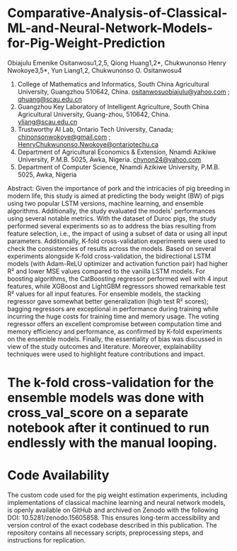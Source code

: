 # Comparative-Analysis-of-Classical-ML-and-Neural-Network-Models-for-Pig-Weight-Prediction

Obiajulu Emenike Ositanwosu1,2,5, Qiong Huang1,2*, Chukwunonso Henry Nwokoye3,5*, Yun Liang1,2, Chukwunonso O. Ositanwosu4

1. College of Mathematics and Informatics, South China Agricultural University, Guangzhou 510642, China.   ositanwosuobiajulu@yahoo.com ; qhuang@scau.edu.cn 
2. Guangzhou Key Laboratory of Intelligent Agriculture, South China Agricultural University, Guang-zhou, 510642, China. yliang@scau.edu.cn  
3. Trustworthy AI Lab, Ontario Tech University, Canada; chinonsonwokoye@gmail.com ; HenryChukwunonso.Nwokoye@ontariotechu.ca 
4. Department of Agricultural Economics & Extension, Nnamdi Azikiwe University, P.M.B. 5025, Awka, Nigeria. chynon24@yahoo.com 
5. Department of Computer Science, Nnamdi Azikiwe University, P.M.B. 5025, Awka, Nigeria


Abstract: 
Given the importance of pork and the intricacies of pig breeding in modern life, this study is aimed at predicting the body weight (BW) of pigs using two popular LSTM versions, machine learning, and ensemble algorithms. Additionally, the study evaluated the models' performances using several notable metrics. With the dataset of Duroc pigs, the study performed several experiments so as to address the bias resulting from feature selection, i.e., the impact of using a subset of data or using all input parameters. Additionally, K-fold cross-validation experiments were used to check the consistencies of results across the models. Based on several experiments alongside K-fold cross-validation, the bidirectional LSTM models (with Adam-ReLU optimizer and activation function pair) had higher R² and lower MSE values compared to the vanilla LSTM models. For boosting algorithms, the CatBoosting regressor performed well with 4 input features, while XGBoost and LightGBM regressors showed remarkable test R² values for all input features. For ensemble models, the stacking regressor gave somewhat better generalization (high test R² scores); bagging regressors are exceptional in performance during training while incurring the huge costs for training time and memory usage. The voting regressor offers an excellent compromise between computation time and memory efficiency and performance, as confirmed by K-fold experiments on the ensemble models. Finally, the essentiality of bias was discussed in view of the study outcomes and literature. Moreover, explainability techniques were used to highlight feature contributions and impact.


# The k-fold cross-validation for the ensemble models was done with cross_val_score on a separate notebook after it continued to run endlessly with the manual looping. 

# Code Availability 
The custom code used for the pig weight estimation experiments, including implementations of classical machine learning and neural network models, is openly available on GitHub and archived on Zenodo with the following DOI: 10.5281/zenodo.15605858. This ensures long-term accessibility and version control of the exact codebase described in this publication. The repository contains all necessary scripts, preprocessing steps, and instructions for replication.
